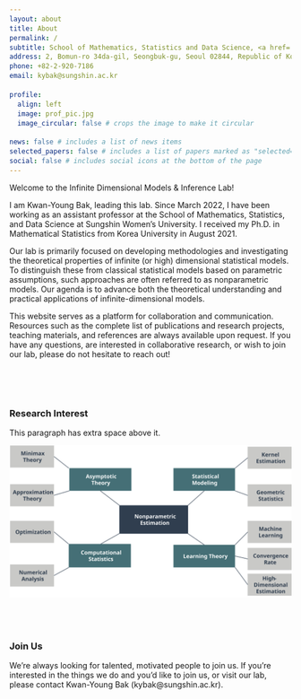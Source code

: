 ```yaml
---
layout: about
title: About
permalink: /
subtitle: School of Mathematics, Statistics and Data Science, <a href='https://www.sungshin.ac.kr/main_eng/15342/subview.do'>Sungshin Women's University</a>. 
address: 2, Bomun-ro 34da-gil, Seongbuk-gu, Seoul 02844, Republic of Korea.
phone: +82-2-920-7186
email: kybak@sungshin.ac.kr

profile:
  align: left
  image: prof_pic.jpg
  image_circular: false # crops the image to make it circular

news: false # includes a list of news items
selected_papers: false # includes a list of papers marked as "selected={true}"
social: false # includes social icons at the bottom of the page
---
```


<span class="spn1">Welcome to the Infinite Dimensional Models & Inference Lab!</span>

I am Kwan-Young Bak, leading this lab. Since March 2022, I have been working as an assistant professor at the School of Mathematics, Statistics, and Data Science at Sungshin Women’s University. I received my Ph.D. in Mathematical Statistics from Korea University in August 2021.

Our lab is primarily focused on developing methodologies and investigating the theoretical properties of infinite (or high) dimensional statistical models. To distinguish these from classical statistical models based on parametric assumptions, such approaches are often referred to as nonparametric models. Our agenda is to advance both the theoretical understanding and practical applications of infinite-dimensional models.

This website serves as a platform for collaboration and communication. Resources such as the complete list of publications and research projects, teaching materials, and references are always available upon request. If you have any questions, are interested in collaborative research, or wish to join our lab, please do not hesitate to reach out!


<div style="padding-top: 50px;">
  <h3 class="my-heading">Research Interest</h3>
  <p>This paragraph has extra space above it.</p>

  <img class="my-image" src="someimg/research_interests.svg">

</div>

<div style="padding-top: 50px;">
  <h3 class="my-heading">Join Us</h3>
  <p>We’re always looking for talented, motivated people to join us. If you’re interested in the things we do and you’d like to join us, or visit our lab, please contact <span class="spn2">Kwan-Young Bak</span> (<span class="spn1">kybak@sungshin.ac.kr</span>).</p>
</div>
